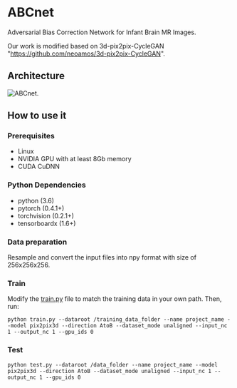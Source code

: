 # ABCnet
Adversarial Bias Correction Network for Infant Brain MR Images.

Our work is modified based on 3d-pix2pix-CycleGAN "https://github.com/neoamos/3d-pix2pix-CycleGAN".

## Architecture
![ABCnet](https://github.com/cljun27/ABCnet/blob/main/images/arc_j3.png).

## How to use it
### Prerequisites
- Linux
- NVIDIA GPU with at least 8Gb memory
- CUDA CuDNN

### Python Dependencies
- python (3.6)
- pytorch (0.4.1+)
- torchvision (0.2.1+)
- tensorboardx (1.6+)

### Data preparation
Resample and convert the input files into npy format with size of 256x256x256.

### Train
Modify the [train.py](https://github.com/cljun27/ABCnet/blob/main/train.py) file to match the training data in your own path. Then, run:
```
python train.py --dataroot /training_data_folder --name project_name --model pix2pix3d --direction AtoB --dataset_mode unaligned --input_nc 1 --output_nc 1 --gpu_ids 0
```

### Test

```
python test.py --dataroot /data_folder --name project_name --model pix2pix3d --direction AtoB --dataset_mode unaligned --input_nc 1 --output_nc 1 --gpu_ids 0
